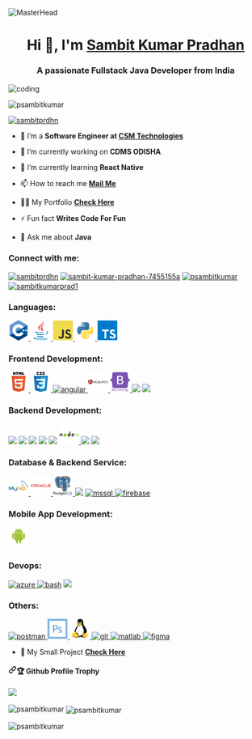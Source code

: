 ![MasterHead](https://github.com/PSambitKumar/LoginReg/blob/master/src/main/resources/static/images/sambit.jpg)
<h1 class="container typed-ou" align="center">Hi 👋, I'm <a href="http://sambitkumarpradhan.tech">Sambit Kumar Pradhan</a></h1>
<h3 align="center">A passionate Fullstack Java Developer from India</h3>
<img align="center" alt="coding" width="500" src="https://miro.medium.com/max/544/1*IRGHmiGsa16stedQvIaZfw.gif">

<p align="left"> <img src="https://komarev.com/ghpvc/?username=psambitkumar&label=Profile%20views&color=0e75b6&style=flat" alt="psambitkumar" /> </p>

<p align="left"> <a href="https://twitter.com/sambitprdhn" target="blank"><img src="https://img.shields.io/twitter/follow/sambitprdhn?logo=twitter&style=for-the-badge" alt="sambitprdhn" /></a> </p>

- 👯 I’m a **Software Engineer at <a href="https://www.csm.tech/">CSM Technologies</a>**

- 🔭 I’m currently working on **CDMS ODISHA**

- 🌱 I’m currently learning **React Native**

- 📫 How to reach me <b><a href="mailto:admin@sambitkumarpradhan.tech?subject=Mail from GitHub">Mail Me</a></b>

- 👨‍💻 My Portfolio <b><a href="http://sambitkumarpradhan.tech/">Check Here</a></b>

- ⚡ Fun fact **Writes Code For Fun**

- 💬 Ask me about **Java**

<h3 align="left">Connect with me:</h3>
<p align="left">
<a href="https://twitter.com/sambitprdhn" target="blank"><img align="center" src="https://raw.githubusercontent.com/rahuldkjain/github-profile-readme-generator/master/src/images/icons/Social/twitter.svg" alt="sambitprdhn" height="30" width="40" /></a>
<a href="https://linkedin.com/in/sambit-kumar-pradhan-7455155a" target="blank"><img align="center" src="https://raw.githubusercontent.com/rahuldkjain/github-profile-readme-generator/master/src/images/icons/Social/linked-in-alt.svg" alt="sambit-kumar-pradhan-7455155a" height="30" width="40" /></a>
<a href="https://instagram.com/psambitkumar" target="blank"><img align="center" src="https://raw.githubusercontent.com/rahuldkjain/github-profile-readme-generator/master/src/images/icons/Social/instagram.svg" alt="psambitkumar" height="30" width="40" /></a>
<a href="https://www.hackerrank.com/sambitkumarprad1" target="blank"><img align="center" src="https://raw.githubusercontent.com/rahuldkjain/github-profile-readme-generator/master/src/images/icons/Social/hackerrank.svg" alt="sambitkumarprad1" height="30" width="40" /></a>
</p>

<h3 align="left">Languages:</h3>
<p align="left"> 
    <a href="https://www.w3schools.com/cpp/" target="_blank" rel="noreferrer"> <img src="https://raw.githubusercontent.com/devicons/devicon/master/icons/cplusplus/cplusplus-original.svg" alt="cplusplus" width="40" height="40"/> </a>
    <a href="https://www.java.com" target="_blank" rel="noreferrer"> <img src="https://raw.githubusercontent.com/devicons/devicon/master/icons/java/java-original.svg" alt="java" width="40" height="40"/> </a> 
    <a href="https://developer.mozilla.org/en-US/docs/Web/JavaScript" target="_blank" rel="noreferrer"> <img src="https://raw.githubusercontent.com/devicons/devicon/master/icons/javascript/javascript-original.svg" alt="javascript" width="40" height="40"/> </a> 
    <a href="https://www.python.org" target="_blank" rel="noreferrer"> <img src="https://raw.githubusercontent.com/devicons/devicon/master/icons/python/python-original.svg" alt="python" width="40" height="40"/> </a> 
    <a href="https://www.typescriptlang.org/" target="_blank" rel="noreferrer"> <img src="https://raw.githubusercontent.com/devicons/devicon/master/icons/typescript/typescript-original.svg" alt="typescript" width="40" height="40"/> </a> 
</p>

<h3 align="left">Frontend Development:</h3>
<p align="left"> 
    <a href="https://www.w3.org/html/" target="_blank" rel="noreferrer"> <img src="https://raw.githubusercontent.com/devicons/devicon/master/icons/html5/html5-original-wordmark.svg" alt="html5" width="40" height="40"/> </a> 
    <a href="https://www.w3schools.com/css/" target="_blank" rel="noreferrer"> <img src="https://raw.githubusercontent.com/devicons/devicon/master/icons/css3/css3-original-wordmark.svg" alt="css3" width="40" height="40"/> </a> 
    <a href="https://angular.io" target="_blank" rel="noreferrer"> <img src="https://angular.io/assets/images/logos/angular/angular.svg" alt="angular" width="40" height="40"/> </a> 
    <a href="https://angular.io" target="_blank" rel="noreferrer"> <img src="https://raw.githubusercontent.com/devicons/devicon/master/icons/angularjs/angularjs-original-wordmark.svg" alt="angularjs" width="40" height="40"/> </a> 
    <a href="https://getbootstrap.com" target="_blank" rel="noreferrer"> <img src="https://raw.githubusercontent.com/devicons/devicon/master/icons/bootstrap/bootstrap-plain-wordmark.svg" alt="bootstrap" width="40" height="40"/> </a> 
    <a target="_blank" rel="noopener noreferrer" href="https://raw.githubusercontent.com/soumyadip007/soumyadip007/master/img/web/ui/jq.jpg"><img src="https://raw.githubusercontent.com/soumyadip007/soumyadip007/master/img/web/ui/jq.jpg" height="30" style="max-width: 100%;"></a>
    <a target="_blank" rel="noopener noreferrer" href="https://raw.githubusercontent.com/soumyadip007/soumyadip007/master/img/web/ui/ajax.png"><img src="https://raw.githubusercontent.com/soumyadip007/soumyadip007/master/img/web/ui/ajax.png" height="30" style="max-width: 100%;"></a>

</p> 

<h3 align="left">Backend Development:</h3>
<p align="left"> 
    <a target="_blank" rel="noopener noreferrer" href="https://raw.githubusercontent.com/soumyadip007/soumyadip007/master/img/web/backend/j2ee.png"><img src="https://raw.githubusercontent.com/soumyadip007/soumyadip007/master/img/web/backend/j2ee.png" height="30" style="max-width: 100%;"></a>
    <a target="_blank" rel="noopener noreferrer" href="https://raw.githubusercontent.com/soumyadip007/soumyadip007/master/img/web/backend/jsp.png"><img src="https://raw.githubusercontent.com/soumyadip007/soumyadip007/master/img/web/backend/jsp.png" height="30" style="max-width: 100%;"></a>
    <a target="_blank" rel="noopener noreferrer" href="https://raw.githubusercontent.com/soumyadip007/soumyadip007/master/img/web/backend/servlet.png"><img src="https://raw.githubusercontent.com/soumyadip007/soumyadip007/master/img/web/backend/servlet.png" height="30" style="max-width: 100%;"></a>
    <a target="_blank" rel="noopener noreferrer" href="https://raw.githubusercontent.com/soumyadip007/soumyadip007/master/img/web/backend/spring-1.png"><img src="https://raw.githubusercontent.com/soumyadip007/soumyadip007/master/img/web/backend/spring-1.png" height="30" style="max-width: 100%;"></a>
    <a target="_blank" rel="noopener noreferrer" href="https://raw.githubusercontent.com/soumyadip007/soumyadip007/master/img/web/backend/spring-boot.png"><img src="https://raw.githubusercontent.com/soumyadip007/soumyadip007/master/img/web/backend/spring-boot.png" height="30" style="max-width: 100%;"></a>
    <a href="https://nodejs.org" target="_blank" rel="noreferrer"> <img src="https://raw.githubusercontent.com/devicons/devicon/master/icons/nodejs/nodejs-original-wordmark.svg" alt="nodejs" width="40" height="40"/> </a> 
    <a target="_blank" rel="noopener noreferrer" href="https://raw.githubusercontent.com/soumyadip007/soumyadip007/master/img/web/backend/hibernate.jpeg"><img src="https://raw.githubusercontent.com/soumyadip007/soumyadip007/master/img/web/backend/hibernate.jpeg" height="30" style="max-width: 100%;"></a>
    <a target="_blank" rel="noopener noreferrer" href="https://raw.githubusercontent.com/soumyadip007/soumyadip007/master/img/web/backend/tomcat.jpg"><img src="https://raw.githubusercontent.com/soumyadip007/soumyadip007/master/img/web/backend/tomcat.jpg" height="30" style="max-width: 100%;"></a>
</p> 


<h3 align="left">Database & Backend Service:</h3>
<p align="left"> 
    <a href="https://www.mysql.com/" target="_blank" rel="noreferrer"> <img src="https://raw.githubusercontent.com/devicons/devicon/master/icons/mysql/mysql-original-wordmark.svg" alt="mysql" width="40" height="40"/> </a> 
    <a href="https://www.oracle.com/" target="_blank" rel="noreferrer"> <img src="https://raw.githubusercontent.com/devicons/devicon/master/icons/oracle/oracle-original.svg" alt="oracle" width="40" height="40"/> </a> 
    <a href="https://www.postgresql.org" target="_blank" rel="noreferrer"> <img src="https://raw.githubusercontent.com/devicons/devicon/master/icons/postgresql/postgresql-original-wordmark.svg" alt="postgresql" width="40" height="40"/> </a> 
    <a target="_blank" rel="noopener noreferrer" href="https://raw.githubusercontent.com/soumyadip007/soumyadip007/master/img/db/mongo.png"><img src="https://raw.githubusercontent.com/soumyadip007/soumyadip007/master/img/db/mongo.png" height="30" style="max-width: 100%;"></a>
    <a href="https://www.microsoft.com/en-us/sql-server" target="_blank" rel="noreferrer"> <img src="https://www.svgrepo.com/show/303229/microsoft-sql-server-logo.svg" alt="mssql" width="40" height="40"/> </a> 
    <a href="https://firebase.google.com/" target="_blank" rel="noreferrer"> <img src="https://www.vectorlogo.zone/logos/firebase/firebase-icon.svg" alt="firebase" width="40" height="40"/> </a> 

</p>


<h3 align="left">Mobile App Development:</h3>
<p align="left"> 
    <a href="https://developer.android.com" target="_blank" rel="noreferrer"> <img src="https://raw.githubusercontent.com/devicons/devicon/master/icons/android/android-original-wordmark.svg" alt="android" width="40" height="40"/> </a> 
    
</p> 

<h3 align="left">Devops:</h3>
<p align="left"> 
    <a href="https://azure.microsoft.com/en-in/" target="_blank" rel="noreferrer"> <img src="https://www.vectorlogo.zone/logos/microsoft_azure/microsoft_azure-icon.svg" alt="azure" width="40" height="40"/> </a> 
    <a href="https://www.gnu.org/software/bash/" target="_blank" rel="noreferrer"> <img src="https://www.vectorlogo.zone/logos/gnu_bash/gnu_bash-icon.svg" alt="bash" width="40" height="40"/></a> 
    <a target="_blank" rel="noopener noreferrer" href="https://raw.githubusercontent.com/soumyadip007/soumyadip007/master/img/cloud/maven.png"><img src="https://raw.githubusercontent.com/soumyadip007/soumyadip007/master/img/cloud/maven.png" height="30" style="max-width: 100%;"></a>
</p> 

<h3 align="left">Others:</h3>
<p align="left"> 
    <a href="https://postman.com" target="_blank" rel="noreferrer"> <img src="https://www.vectorlogo.zone/logos/getpostman/getpostman-icon.svg" alt="postman" width="40" height="40"/> </a> 
    <a href="https://www.photoshop.com/en" target="_blank" rel="noreferrer"> <img src="https://raw.githubusercontent.com/devicons/devicon/master/icons/photoshop/photoshop-line.svg" alt="photoshop" width="40" height="40"/> </a> 
    <a href="https://www.linux.org/" target="_blank" rel="noreferrer"> <img src="https://raw.githubusercontent.com/devicons/devicon/master/icons/linux/linux-original.svg" alt="linux" width="40" height="40"/> </a> 
    <a href="https://git-scm.com/" target="_blank" rel="noreferrer"> <img src="https://www.vectorlogo.zone/logos/git-scm/git-scm-icon.svg" alt="git" width="40" height="40"/> </a> 
    <a href="https://www.mathworks.com/" target="_blank" rel="noreferrer"> <img src="https://upload.wikimedia.org/wikipedia/commons/2/21/Matlab_Logo.png" alt="matlab" width="40" height="40"/> </a> 
    <a href="https://www.figma.com/" target="_blank" rel="noreferrer"> <img src="https://www.vectorlogo.zone/logos/figma/figma-icon.svg" alt="figma" width="40" height="40"/> </a> 
    
</p> 

- 📂 My Small Project <b><a href="https://www.thefullformdictionary.com">Check Here</a></b>

<div dir="auto">
  <h4 dir="auto"><a id="user-content--github-profile-trophy" class="anchor" href="#-github-profile-trophy" aria-hidden="true"><svg class="octicon octicon-link" viewBox="0 0 16 16" version="1.1" width="16" height="16" aria-hidden="true"><path fill-rule="evenodd" d="M7.775 3.275a.75.75 0 001.06 1.06l1.25-1.25a2 2 0 112.83 2.83l-2.5 2.5a2 2 0 01-2.83 0 .75.75 0 00-1.06 1.06 3.5 3.5 0 004.95 0l2.5-2.5a3.5 3.5 0 00-4.95-4.95l-1.25 1.25zm-4.69 9.64a2 2 0 010-2.83l2.5-2.5a2 2 0 012.83 0 .75.75 0 001.06-1.06 3.5 3.5 0 00-4.95 0l-2.5 2.5a3.5 3.5 0 004.95 4.95l1.25-1.25a.75.75 0 00-1.06-1.06l-1.25 1.25a2 2 0 01-2.83 0z"></path></svg></a><g-emoji class="g-emoji" alias="trophy" fallback-src="https://github.githubassets.com/images/icons/emoji/unicode/1f3c6.png">🏆</g-emoji> Github Profile Trophy</h4>
  <a href="https://github.com/ryo-ma/github-profile-trophy">
    <img src="https://camo.githubusercontent.com/aadbe280268d5470a59718131c85182a4403dfd1f1c2de81da1be6c976acf116/68747470733a2f2f6769746875622d70726f66696c652d74726f7068792e76657263656c2e6170702f3f757365726e616d653d736f756d796164697030303726636f6c756d6e3d3726686964653d50756c6c52657175657374" data-canonical-src="https://github-profile-trophy.vercel.app/?username=soumyadip007&amp;column=7&amp;hide=PullRequest" style="max-width: 100%;">
  </a>
</div>

<p><img align="left" src="https://github-readme-stats.vercel.app/api/top-langs?username=psambitkumar&show_icons=true&locale=en&layout=compact" alt="psambitkumar" /></p>

<p>&nbsp;<img align="center" src="https://github-readme-stats.vercel.app/api?username=psambitkumar&show_icons=true&locale=en" alt="psambitkumar" /></p>

<p><img align="center" src="https://github-readme-streak-stats.herokuapp.com/?user=psambitkumar&" alt="psambitkumar" /></p>
